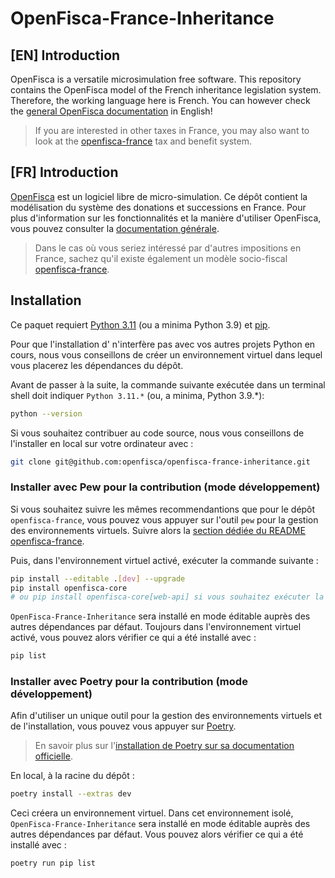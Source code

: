 # OpenFisca-France-Inheritance

## [EN] Introduction

OpenFisca is a versatile microsimulation free software. This repository contains the OpenFisca model of the French inheritance legislation system. Therefore, the working language here is French. You can however check the [general OpenFisca documentation](https://openfisca.org/doc/) in English!

> If you are interested in other taxes in France, you may also want to look at the [openfisca-france](https://github.com/openfisca/openfisca-france) tax and benefit system.

## [FR] Introduction

[OpenFisca](https://www.openfisca.fr/) est un logiciel libre de micro-simulation. Ce dépôt contient la modélisation du système des donations et successions en France. Pour plus d'information sur les fonctionnalités et la manière d'utiliser OpenFisca, vous pouvez consulter la [documentation générale](https://openfisca.org/doc/).

> Dans le cas où vous seriez intéressé par d'autres impositions en France, sachez qu'il existe également un modèle socio-fiscal [openfisca-france](https://github.com/openfisca/openfisca-france).

## Installation

Ce paquet requiert [Python 3.11](https://www.python.org/downloads/release/python-31111/) (ou a minima Python 3.9) et [pip](https://pip.pypa.io/en/stable/installing/).

Pour que l'installation d' n'interfère pas avec vos autres projets Python en cours, nous vous conseillons de créer un environnement virtuel dans lequel vous placerez les dépendances du dépôt.

Avant de passer à la suite, la commande suivante exécutée dans un terminal shell doit indiquer `Python 3.11.*` (ou, a minima, Python 3.9.*):

```sh
python --version
```

Si vous souhaitez contribuer au code source, nous vous conseillons de l'installer en local sur votre ordinateur avec : 

```sh
git clone git@github.com:openfisca/openfisca-france-inheritance.git
```

### Installer avec Pew pour la contribution (mode développement)

Si vous souhaitez suivre les mêmes recommendantions que pour le dépôt `openfisca-france`, vous pouvez vous appuyer sur l'outil `pew` pour la gestion des environnements virtuels. Suivre alors la [section dédiée du README openfisca-france](https://github.com/openfisca/openfisca-france/blob/master/README.md#installez-un-environnement-virtuel-avec-pew).

Puis, dans l'environnement virtuel activé, exécuter la commande suivante : 

```sh
pip install --editable .[dev] --upgrade
pip install openfisca-core  
# ou pip install openfisca-core[web-api] si vous souhaitez exécuter la web API openfisca
```

`OpenFisca-France-Inheritance` sera installé en mode éditable auprès des autres dépendances par défaut. Toujours dans l'environnement virtuel activé, vous pouvez alors vérifier ce qui a été installé avec : 

```sh
pip list
```

### Installer avec Poetry pour la contribution (mode développement)

Afin d'utiliser un unique outil pour la gestion des environnements virtuels et de l'installation, vous pouvez vous appuyer sur [Poetry](https://python-poetry.org).

> En savoir plus sur l'[installation de Poetry sur sa documentation officielle](https://python-poetry.org/docs/#installation).

En local, à la racine du dépôt :
```sh
poetry install --extras dev
```

Ceci créera un environnement virtuel. Dans cet environnement isolé, `OpenFisca-France-Inheritance` sera installé en mode éditable auprès des autres dépendances par défaut. Vous pouvez alors vérifier ce qui a été installé avec : 

```sh
poetry run pip list
```
